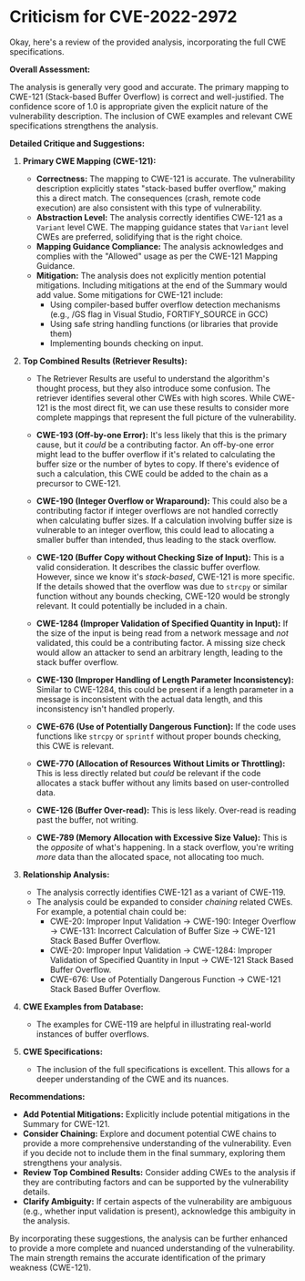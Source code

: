# Criticism for CVE-2022-2972

Okay, here's a review of the provided analysis, incorporating the full CWE specifications.

**Overall Assessment:**

The analysis is generally very good and accurate. The primary mapping to CWE-121 (Stack-based Buffer Overflow) is correct and well-justified. The confidence score of 1.0 is appropriate given the explicit nature of the vulnerability description. The inclusion of CWE examples and relevant CWE specifications strengthens the analysis.

**Detailed Critique and Suggestions:**

1.  **Primary CWE Mapping (CWE-121):**

    *   **Correctness:** The mapping to CWE-121 is accurate. The vulnerability description explicitly states "stack-based buffer overflow," making this a direct match. The consequences (crash, remote code execution) are also consistent with this type of vulnerability.
    *   **Abstraction Level:** The analysis correctly identifies CWE-121 as a `Variant` level CWE. The mapping guidance states that `Variant` level CWEs are preferred, solidifying that is the right choice.
    *   **Mapping Guidance Compliance:** The analysis acknowledges and complies with the "Allowed" usage as per the CWE-121 Mapping Guidance.
    *   **Mitigation:**  The analysis does not explicitly mention potential mitigations. Including mitigations at the end of the Summary would add value. Some mitigations for CWE-121 include:
        *   Using compiler-based buffer overflow detection mechanisms (e.g., /GS flag in Visual Studio, FORTIFY_SOURCE in GCC)
        *   Using safe string handling functions (or libraries that provide them)
        *   Implementing bounds checking on input.

2.  **Top Combined Results (Retriever Results):**

    *   The Retriever Results are useful to understand the algorithm's thought process, but they also introduce some confusion. The retriever identifies several other CWEs with high scores. While CWE-121 is the most direct fit, we can use these results to consider more complete mappings that represent the full picture of the vulnerability.

    *   **CWE-193 (Off-by-one Error):**  It's less likely that this is the primary cause, but it *could* be a contributing factor. An off-by-one error might lead to the buffer overflow if it's related to calculating the buffer size or the number of bytes to copy. If there's evidence of such a calculation, this CWE could be added to the chain as a precursor to CWE-121.

    *   **CWE-190 (Integer Overflow or Wraparound):** This could also be a contributing factor if integer overflows are not handled correctly when calculating buffer sizes. If a calculation involving buffer size is vulnerable to an integer overflow, this could lead to allocating a smaller buffer than intended, thus leading to the stack overflow.

    *   **CWE-120 (Buffer Copy without Checking Size of Input):** This is a valid consideration. It describes the classic buffer overflow. However, since we know it's *stack-based*, CWE-121 is more specific. If the details showed that the overflow was due to `strcpy` or similar function without any bounds checking, CWE-120 would be strongly relevant. It could potentially be included in a chain.

    *   **CWE-1284 (Improper Validation of Specified Quantity in Input):** If the size of the input is being read from a network message and *not* validated, this could be a contributing factor. A missing size check would allow an attacker to send an arbitrary length, leading to the stack buffer overflow.

    *   **CWE-130 (Improper Handling of Length Parameter Inconsistency):** Similar to CWE-1284, this could be present if a length parameter in a message is inconsistent with the actual data length, and this inconsistency isn't handled properly.

    *   **CWE-676 (Use of Potentially Dangerous Function):** If the code uses functions like `strcpy` or `sprintf` without proper bounds checking, this CWE is relevant.

    *   **CWE-770 (Allocation of Resources Without Limits or Throttling):** This is less directly related but *could* be relevant if the code allocates a stack buffer without any limits based on user-controlled data.

    *   **CWE-126 (Buffer Over-read):** This is less likely. Over-read is reading past the buffer, not writing.

    *   **CWE-789 (Memory Allocation with Excessive Size Value):** This is the *opposite* of what's happening. In a stack overflow, you're writing *more* data than the allocated space, not allocating too much.

3.  **Relationship Analysis:**

    *   The analysis correctly identifies CWE-121 as a variant of CWE-119.
    *   The analysis could be expanded to consider *chaining* related CWEs. For example, a potential chain could be:
        * CWE-20: Improper Input Validation -> CWE-190: Integer Overflow -> CWE-131: Incorrect Calculation of Buffer Size -> CWE-121 Stack Based Buffer Overflow.
        * CWE-20: Improper Input Validation -> CWE-1284: Improper Validation of Specified Quantity in Input -> CWE-121 Stack Based Buffer Overflow.
        * CWE-676: Use of Potentially Dangerous Function -> CWE-121 Stack Based Buffer Overflow.

4.  **CWE Examples from Database:**

    *   The examples for CWE-119 are helpful in illustrating real-world instances of buffer overflows.

5.  **CWE Specifications:**

    *   The inclusion of the full specifications is excellent. This allows for a deeper understanding of the CWE and its nuances.

**Recommendations:**

*   **Add Potential Mitigations:**  Explicitly include potential mitigations in the Summary for CWE-121.
*   **Consider Chaining:** Explore and document potential CWE chains to provide a more comprehensive understanding of the vulnerability.  Even if you decide not to include them in the final summary, exploring them strengthens your analysis.
*   **Review Top Combined Results:**  Consider adding CWEs to the analysis if they are contributing factors and can be supported by the vulnerability details.
*   **Clarify Ambiguity:** If certain aspects of the vulnerability are ambiguous (e.g., whether input validation is present), acknowledge this ambiguity in the analysis.

By incorporating these suggestions, the analysis can be further enhanced to provide a more complete and nuanced understanding of the vulnerability. The main strength remains the accurate identification of the primary weakness (CWE-121).